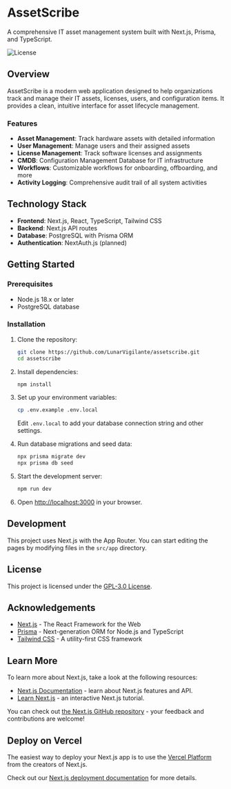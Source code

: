 # AssetScribe

A comprehensive IT asset management system built with Next.js, Prisma, and TypeScript.

![License](https://img.shields.io/github/license/LunarVigilante/assetscribe)

## Overview

AssetScribe is a modern web application designed to help organizations track and manage their IT assets, licenses, users, and configuration items. It provides a clean, intuitive interface for asset lifecycle management.

### Features

- **Asset Management**: Track hardware assets with detailed information
- **User Management**: Manage users and their assigned assets
- **License Management**: Track software licenses and assignments
- **CMDB**: Configuration Management Database for IT infrastructure
- **Workflows**: Customizable workflows for onboarding, offboarding, and more
- **Activity Logging**: Comprehensive audit trail of all system activities

## Technology Stack

- **Frontend**: Next.js, React, TypeScript, Tailwind CSS
- **Backend**: Next.js API routes
- **Database**: PostgreSQL with Prisma ORM
- **Authentication**: NextAuth.js (planned)

## Getting Started

### Prerequisites

- Node.js 18.x or later
- PostgreSQL database

### Installation

1. Clone the repository:
   ```bash
   git clone https://github.com/LunarVigilante/assetscribe.git
   cd assetscribe
   ```

2. Install dependencies:
   ```bash
   npm install
   ```

3. Set up your environment variables:
   ```bash
   cp .env.example .env.local
   ```
   Edit `.env.local` to add your database connection string and other settings.

4. Run database migrations and seed data:
   ```bash
   npx prisma migrate dev
   npx prisma db seed
   ```

5. Start the development server:
   ```bash
   npm run dev
   ```

6. Open [http://localhost:3000](http://localhost:3000) in your browser.

## Development

This project uses Next.js with the App Router. You can start editing the pages by modifying files in the `src/app` directory.

## License

This project is licensed under the [GPL-3.0 License](LICENSE).

## Acknowledgements

- [Next.js](https://nextjs.org/) - The React Framework for the Web
- [Prisma](https://prisma.io/) - Next-generation ORM for Node.js and TypeScript
- [Tailwind CSS](https://tailwindcss.com/) - A utility-first CSS framework

## Learn More

To learn more about Next.js, take a look at the following resources:

- [Next.js Documentation](https://nextjs.org/docs) - learn about Next.js features and API.
- [Learn Next.js](https://nextjs.org/learn) - an interactive Next.js tutorial.

You can check out [the Next.js GitHub repository](https://github.com/vercel/next.js) - your feedback and contributions are welcome!

## Deploy on Vercel

The easiest way to deploy your Next.js app is to use the [Vercel Platform](https://vercel.com/new?utm_medium=default-template&filter=next.js&utm_source=create-next-app&utm_campaign=create-next-app-readme) from the creators of Next.js.

Check out our [Next.js deployment documentation](https://nextjs.org/docs/app/building-your-application/deploying) for more details. 
